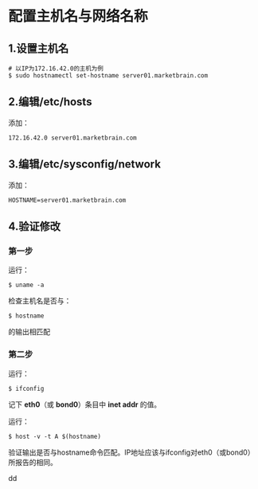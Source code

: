 配置主机名与网络名称
================================================================================
## 1.设置主机名
```shell
# 以IP为172.16.42.0的主机为例
$ sudo hostnamectl set-hostname server01.marketbrain.com
```

## 2.编辑/etc/hosts
添加：
```
172.16.42.0 server01.marketbrain.com
```

## 3.编辑/etc/sysconfig/network
添加：
```
HOSTNAME=server01.marketbrain.com
```

## 4.验证修改

### 第一步
运行：
```shell
$ uname -a
```
检查主机名是否与：
```shell
$ hostname
```
的输出相匹配

### 第二步
运行：
```shell
$ ifconfig
```
记下 **eth0**（或 **bond0**）条目中 **inet addr** 的值。

运行：
```shell
$ host -v -t A $(hostname)
```
验证输出是否与hostname命令匹配。IP地址应该与ifconfig对eth0（或bond0）所报告的相同。




































dd
